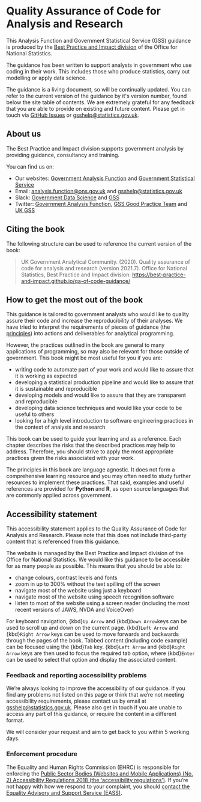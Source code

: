 # Quality Assurance of Code for Analysis and Research

This Analysis Function and Government Statistical Service (GSS) guidance is produced by the [Best Practice and Impact division](https://gss.civilservice.gov.uk/about-us/support-for-the-gss/) of the Office for National Statistics.

The guidance has been written to support analysts in government who use coding in their work. This includes those who produce statistics, carry out modelling or apply data science.

The guidance is a living document, so will be continually updated. You can refer to the current version of the guidance by it's version number, found below the site table of contents. We are extremely grateful for any feedback that you are able to provide on existing and future content. Please get in touch via [GitHub Issues](https://github.com/best-practice-and-impact/qa-of-code-guidance/issues) or [gsshelp@statistics.gov.uk](mailto:gsshelp@statistics.gov.uk).


## About us

The Best Practice and Impact division supports government analysis by providing guidance, consultancy and training.

You can find us on:
- Our websites: [Government Analysis Function](https://www.gov.uk/government/organisations/government-analysis-function) and [Government Statistical Service](https://gss.civilservice.gov.uk/)
- Email: [analysis.function@ons.gov.uk](mailto:analysis.function@ons.gov.uk) and [gsshelp@statistics.gov.uk](mailto:gsshelp@statistics.gov.uk)
- Slack: [Government Data Science](https://govdatascience.slack.com) and [GSS](https://gov-stats-service.slack.com)
- Twitter: [Government Analysis Function](https://twitter.com/gov_analysis),  [GSS Good Practice Team](https://twitter.com/gssgoodpractice) and [UK GSS](https://twitter.com/ukgss)

## Citing the book

The following structure can be used to reference the current version of the book:

> UK Government Analytical Community. (2020). Quality assurance of code for analysis and research (version 2021.7). Office for National Statistics, Best Practice and Impact division: https://best-practice-and-impact.github.io/qa-of-code-guidance/

## How to get the most out of the book

This guidance is tailored to government analysts who would like to quality assure their code and increase the reproducibility of their analyses. We have tried to interpret the requirements of pieces of guidance (the [principles](/principles.md)) into actions and deliverables for analytical programming.

However, the practices outlined in the book are general to many applications of programming, so may also be relevant for those outside of government. This book might be most useful for you if you are:
- writing code to automate part of your work and would like to assure that it is working as expected
- developing a statistical production pipeline and would like to assure that it is sustainable and reproducible
- developing models and would like to assure that they are transparent and reproducible
- developing data science techniques and would like your code to be useful to others
- looking for a high level introduction to software engineering practices in the context of analysis and research

This book can be used to guide your learning and as a reference. Each chapter describes the risks that the described practices may help to address. Therefore, you should strive to apply the most appropriate practices given the risks associated with your work.

The principles in this book are language agnostic. It does not form a comprehensive learning resource and you may often need to study further resources to implement these practices. That said, examples and useful references are provided for **Python** and **R**, as open source languages that are commonly applied across government.

## Accessibility statement

This accessibility statement applies to the Quality Assurance of Code for Analysis and Research. Please note that this does not include third-party content that is referenced from this guidance.

The website is managed by the Best Practice and Impact division of the Office for National Statistics. We would like this guidance to be accessible for as many people as possible. This means that you should be able to:
* change colours, contrast levels and fonts
* zoom in up to 300% without the text spilling off the screen
* navigate most of the website using just a keyboard
* navigate most of the website using speech recognition software
* listen to most of the website using a screen reader (including the most recent versions of JAWS, NVDA and VoiceOver)

For keyboard navigation, {kbd}`Up Arrow` and {kbd}`Down Arrow`keys can be used to scroll up and down on the current page. {kbd}`Left Arrow` and {kbd}`Right Arrow` keys can be used to move forwards and backwards through the pages of the book. Tabbed content (including code example) can be focused using the {kbd}`Tab` key. {kbd}`Left Arrow` and {kbd}`Right Arrow` keys are then used to focus the required tab option, where {kbd}`Enter` can be used to select that option and display the associated content.


### Feedback and reporting accessibility problems

We’re always looking to improve the accessibility of our guidance. If you find any problems not listed on this page or think that we’re not meeting accessibility requirements, please contact us by email at [gsshelp@statistics.gov.uk](mailto:gsshelp@statistics.gov.uk). Please also get in touch if you are unable to access any part of this guidance, or require the content in a different format.

We will consider your request and aim to get back to you within 5 working days.


### Enforcement procedure

The Equality and Human Rights Commission (EHRC) is responsible for enforcing the [Public Sector Bodies (Websites and Mobile Applications) (No. 2) Accessibility Regulations 2018 (the ‘accessibility regulations’)](https://www.legislation.gov.uk/uksi/2018/952/made). If you’re not happy with how we respond to your complaint, you should [contact the Equality Advisory and Support Service (EASS)](https://www.equalityadvisoryservice.com/).
